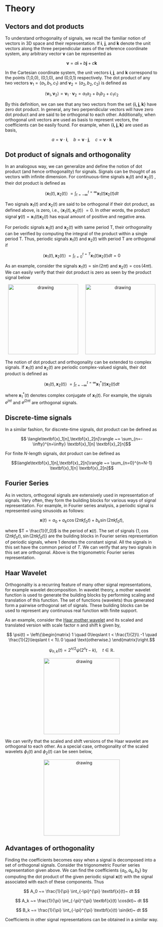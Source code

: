 # Theory # 

## Vectors and dot products  ##
To understand orthogonality of signals, we recall the familiar notion of vectors in 3D space and their representation. If $\textbf{i}$, $\textbf{j}$, and $\textbf{k}$ denote the unit vectors along the three perpendicular axes of the reference coordinate system, any arbitrary vector $\textbf{v}$ can be represented as 

$$ \textbf{v} = a \textbf{i} + b \textbf{j} + c \textbf{k} $$ 

In the Cartesian coordinate system, the unit vectors $\textbf{i}, \textbf{j},$ and $\textbf{k}$ correspond to the points (1,0,0), (0,1,0), and (0,0,1) respectively. The dot product of any two vectors $\textbf{v}_1 = (a_1,b_1,c_1)$ and $\textbf{v}_2 = (a_2,b_2,c_2)$ is defined as 

$$\langle\textbf{v}_1,\textbf{v}_2\rangle = \textbf{v}_1 \cdot \textbf{v}_2 = a_1a_2 + b_1b_2 + c_1c_2 $$

By this definition, we can see that any two vectors from the set {$\textbf{i, j, k}$} have zero dot product. In general, any two perpendicular vectors will have zero dot product and are said to be orthogonal to each other. Additionally, when orthogonal unit vectors are used as basis to represent vectors, the coefficients can be easily found. For example, when {$\textbf{i, j, k}$} are used as basis,  

$$ a = \textbf{v} \cdot \textbf{i},  \quad b = \textbf{v} \cdot \textbf{j}, \quad c = \textbf{v} \cdot \textbf{k} $$
 
 ## Dot product of signals and orthogonality ##
In an analogous way, we can generalize and define the notion of dot product (and hence orthogonality) for signals. Signals can be thought of as vectors with infinite dimension. For continuous-time signals $\textbf{x}_1(t)$ and $\textbf{x}_2(t)$ , their dot product is defined as 

 $$ \langle\textbf{x}_1(t),\textbf{x}_2(t)\rangle~ = \int_{t=-\infty}^{t=\infty} \textbf{x}_1(t) \textbf{x}_2(t) dt $$

Two signals $\textbf{x}_1(t)$ and $\textbf{x}_2(t)$ are said to be orthogonal if their dot product, as defined above, is zero, i.e., $\langle\textbf{x}_1(t),\textbf{x}_2(t)\rangle ~= 0$. In other words, the product signal $\textbf{y}(t) = \textbf{x}_1(t) \textbf{x}_2(t)$ has equal amount of positive and negative area.  

For periodic signals $\textbf{x}_1(t)$ and $\textbf{x}_2(t)$ with same period T, their orthogonality can be verified by computing the integral of the product within a single period T. Thus, periodic signals $\textbf{x}_1(t)$ and $\textbf{x}_2(t)$ with period T are orthogonal if 

$$ \langle\textbf{x}_1(t),\textbf{x}_2(t)\rangle~ = \int_{t=0}^{t=T} \textbf{x}_1(t) \textbf{x}_2(t) dt = 0 $$

As an example, consider the signals $\textbf{x}_1(t) = \sin(2\pi t)$ and $\textbf{x}_2(t) = \cos (4\pi t)$. We can easily verify that their dot product is zero as seen by the product signal below 


<p align="center"><img src="p1_sig_prod.png" alt="drawing" width="230"/> &nbsp&nbsp&nbsp&nbsp <img src="p2_sig_prod.png" alt="drawing" width="230"/>

The notion of dot product and orthogonality can be extended to complex signals. If $\textbf{x}_1(t)$ and $\textbf{x}_2(t)$ are periodic complex-valued signals, their dot product is defined as 

$$ \langle\textbf{x}_1(t),\textbf{x}_2(t)\rangle ~= \int_{t=-\infty}^{t=\infty} \textbf{x}_1^{*}(t) \textbf{x}_2(t) dt $$

where $\textbf{x}_1^{*}(t)$ denotes complex conjugate of $\textbf{x}_1(t)$. For example, the signals $e^{j \pi t}$ and $e^{j 2\pi t}$ are orthogonal signals. 
 
 ## Discrete-time signals ##

In a similar fashion, for discrete-time signals, dot product can be defined as 

$$ \langle\textbf{x}_1[n],\textbf{x}_2[n]\rangle ~= \sum_{n=-\infty}^{n=\infty} \textbf{x}_1[n] \textbf{x}_2[n]$$ 

For finite $N$-length signals, dot product can be defined as 

$$\langle\textbf{x}_1[n],\textbf{x}_2[n]\rangle ~= \sum_{n=0}^{n=N-1} \textbf{x}_1[n] \textbf{x}_2[n]$$

## Fourier Series ##

As in vectors, orthogonal signals are extensively used in representation of signals. Very often, they form the building blocks for various ways of signal representation. For example, in Fourier series analysis, a periodic signal is represented using sinusoids as follows: 

$$ \textbf{x}(t) = a_0 + a_k \cos(2\pi k f_0 t) + b_k \sin(2\pi k f_0 t),$$ 

where $T = \frac{1}{f_0}$ is the period of $\textbf{x}(t)$. The set of signals $\{1, \cos(2\pi k f_0 t), \sin(2\pi k f_0 t)\}$ are the building blocks in Fourier series representation of periodic signals, where $1$ denotes the constant signal. All the signals in this set have the common period of $T$. We can verify that any two signals in this set are orthogonal. Above is the trigonometric Fourier series representation. 

## Haar Wavelet ##

Orthogonality is a recurring feature of many other signal representations, for example wavelet decomposition. In wavelet theory, a mother wavelet function is used to generate the building blocks by performing scaling and translation of this function. The set of functions (wavelets) thus generated form a pairwise orthogonal set of signals. These building blocks can be used to represent any continuous real function with finite support. 

As an example, consider the [Haar mother wavelet](https://en.wikipedia.org/wiki/Haar_wavelet#:~:text=In%20mathematics%2C%20the%20Haar%20wavelet,terms%20of%20an%20orthonormal%20basis.) and its scaled and translated version with scale factor n and shift k given by,  

$$ \psi(t) = \left\{\begin{matrix}
1 \quad 0\leqslant t < \frac{1}{2}\\ 
-1 \quad \frac{1}{2}\leqslant t < 1\\ 
0 \quad \text{otherwise.}
\end{matrix}\right.$$

$$\psi _{n,k}(t)=2^{n/2}\psi (2^{n}t-k),\quad t\in \mathbb {R}.$$

<p align="center"><img src="p3_haar_1.png" alt="drawing" width="250"/>

We can verify that the scaled and shift versions of the Haar wavelet are orthogonal to each other. As a special case, orthogonality of the scaled wavelets $\phi_1(t)$ and $\phi_2(t)$ can be seen below, 

<p align="center"><img src="p3_haar_2.png" alt="drawing" width="250"/>


## Advantages of orthogonality ##
 Finding the coefficients becomes easy when a signal is decomposed into a set of orthogonal signals. Consider the trigonometric Fourier series representation given above. We can find the coefficients $\{a_0, a_k, b_k\}$ by computing the dot product of the given periodic signal $\textbf{x}(t)$ with the signal associated with each of these components. Thus 

$$ A_0 ~= \frac{1}{\pi} \int_{-\pi}^{\pi} \textbf{x}(t)~ dt $$

$$ A_k ~= \frac{1}{\pi} \int_{-\pi}^{\pi} \textbf{x}(t) \cos(kt)~ dt $$

$$ B_k ~= \frac{1}{\pi} \int_{-\pi}^{\pi} \textbf{x}(t) \sin(kt)~ dt $$

Coefficients in other signal representations can be obtained in a similar way.  

